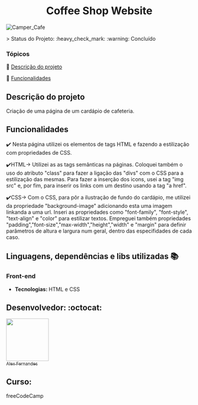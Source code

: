 <div align="center">
    <h1>Coffee Shop Website</h1>

</div>


![Camper_Cafe](https://user-images.githubusercontent.com/108309097/208311790-e0c536b7-cda0-4d67-891e-53d14efec807.png)

<div>




</div>
> Status do Projeto: :heavy_check_mark: :warning: Concluído

### Tópicos 

:small_blue_diamond: [Descrição do projeto](#descrição-do-projeto)

:small_blue_diamond: [Funcionalidades](#funcionalidades)


## Descrição do projeto 

<p align="justify">
Criação de uma página de um cardápio de cafeteria. 

</p>

## Funcionalidades

:heavy_check_mark: Nesta página utilizei os elementos de tags HTML e fazendo a estilização com propriedades de CSS. 

:heavy_check_mark:HTML-> Utilizei as as tags semânticas na páginas. Coloquei também o uso do atributo "class" para fazer a ligação das "divs" com o CSS para a estilização das mesmas. Para fazer a inserção dos icons, usei a tag "img src" e, por fim, para inserir os links com um destino usando a tag "a href".

:heavy_check_mark:CSS-> Com o CSS, para pôr a ilustração de fundo do cardápio, me utilizei da propriedade "background-image" adicionando esta uma imagem linkanda a uma url. Inseri as propriedades como "font-family", "font-style", "text-align" e "color" para estilizar textos. Empreguei também propriedades "padding","font-size","max-width","height","width" e "margin" para definir parâmetros de altura e largura num geral, dentro das especifidades de cada caso.


## Linguagens, dependências e libs utilizadas :books:

<h3>Front-end</h3>
<ul>
    <li><b>Tecnologias: </b>HTML e CSS</li>
</ul>




## Desenvolvedor: :octocat:


[<img src="https://github.com/alexfn93.png" width=115><br><sub>Alex Fernandes</sub>](https://github.com/alexfn93)  <br> 


<h2>Curso:</h2> 
freeCodeCamp





